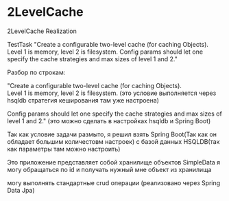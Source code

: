 # 2LevelCache
2LevelCache Realization

TestTask
"Create a configurable two-level cache (for caching Objects).  
Level 1 is memory, level 2 is filesystem. 
Config params should let one specify the cache strategies and max sizes of level  1 and 2." 


Разбор по строкам:

"Create a configurable two-level cache (for caching Objects).  
Level 1 is memory, level 2 is filesystem. 
(это условие выполняется через hsqldb стратегия кеширования там уже настроена)

Config params should let one specify 
the cache strategies and max sizes of level  1 and 2." 
(это можно сделать в настройках hsqldb и Spring Boot)

Так как условие задачи размыто, я решил взять Spring Boot(Так как он обладает большим количестовм настроек)
с базой данных HSQLDB(так как параметры там можно настроить)

Это приложение представляет собой хранилище объектов SimpleData
я могу обращаться по id и получать нужный мне объект из хранилища

могу выполнять стандартные crud операции (реализовано через Spring Data Jpa)
